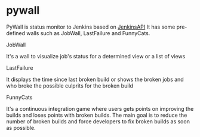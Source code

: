 pywall
======

PyWall is status monitor to Jenkins based on [JenkinsAPI](https://github.com/salimfadhley/jenkinsapi)
It has some pre-defined walls such as JobWall, LastFailure and FunnyCats.

JobWall

It's a wall to visualize job's status for a determined view or a list of views

LastFailure

It displays the time since last broken build or shows the broken jobs and who broke the possible culprits for the broken build

FunnyCats

It's a continuous integration game where users gets points on improving the builds and loses points with broken builds.
The main goal is to reduce the number of broken builds and force developers to fix broken builds as soon as possible.

